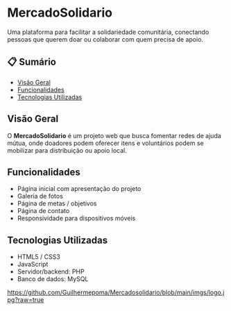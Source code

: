 # MercadoSolidario

Uma plataforma para facilitar a solidariedade comunitária, conectando pessoas que querem doar ou colaborar com quem precisa de apoio.  

## 📋 Sumário

- [Visão Geral](#visão-geral)  
- [Funcionalidades](#funcionalidades)  
- [Tecnologias Utilizadas](#tecnologias-utilizadas)  

## Visão Geral

O **MercadoSolidario** é um projeto web que busca fomentar redes de ajuda mútua, onde doadores podem oferecer itens e voluntários podem se mobilizar para distribuição ou apoio local.

## Funcionalidades

- Página inicial com apresentação do projeto  
- Galeria de fotos 
- Página de metas / objetivos  
- Página de contato 
- Responsividade para dispositivos móveis  

## Tecnologias Utilizadas

- HTML5 / CSS3  
- JavaScript  
- Servidor/backend: PHP  
- Banco de dados: MySQL

https://github.com/Guilhermepoma/Mercadosolidario/blob/main/imgs/logo.jpg?raw=true
